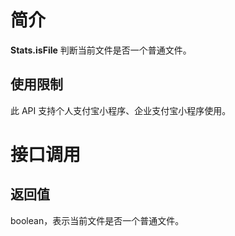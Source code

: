 # 简介

**Stats.isFile** 判断当前文件是否一个普通文件。

## 使用限制

此 API 支持个人支付宝小程序、企业支付宝小程序使用。

# 接口调用

## 返回值

boolean，表示当前文件是否一个普通文件。
